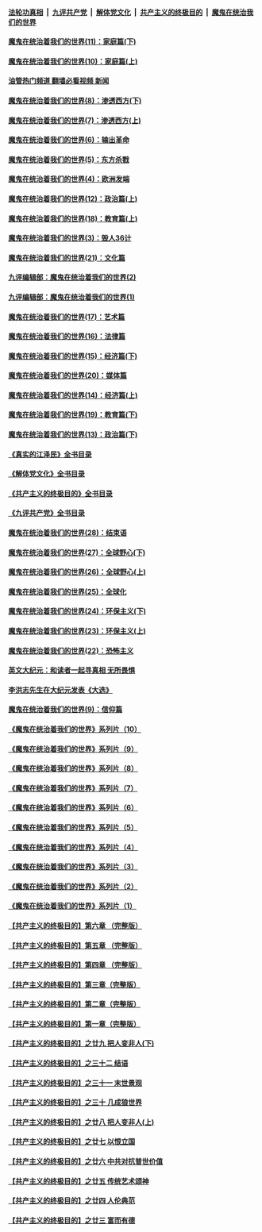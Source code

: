 ####  [法轮功真相](../../../../basic/blob/master/README.md?t=12032102) &nbsp;|&nbsp; [九评共产党](../../../../9ping.md/blob/master/README.md?t=12032102) &nbsp;|&nbsp; [解体党文化](../../../../jtdwh.md/blob/master/README.md?t=12032102)  &nbsp;|&nbsp; [共产主义的终极目的](../../../../gczydzjmd.md/blob/master/README.md?t=12032102) &nbsp;|&nbsp; [魔鬼在统治我们的世界](../../../../mgztzwmdsj.md/blob/master/README.md?t=12032102) 

#### [魔鬼在统治着我们的世界(11)：家庭篇(下)](../pages/nsc422/n10440961.md?t=12032102) 

#### [魔鬼在统治着我们的世界(10)：家庭篇(上)](../pages/nsc422/n10435448.md?t=12032102) 

#### [油管热门频道 翻墙必看视频 新闻](http://129.146.143.75:81/youtube.html?12032102)

#### [魔鬼在统治着我们的世界(8)：渗透西方(下)](../pages/nsc422/n10429603.md?t=12032102) 

#### [魔鬼在统治着我们的世界(7)：渗透西方(上)](../pages/nsc422/n10426013.md?t=12032102) 

#### [魔鬼在统治着我们的世界(6)：输出革命](../pages/nsc422/n10421536.md?t=12032102) 

#### [魔鬼在统治着我们的世界(5)：东方杀戮](../pages/nsc422/n10417707.md?t=12032102) 

#### [魔鬼在统治着我们的世界(4)：欧洲发端](../pages/nsc422/n10414890.md?t=12032102) 

#### [魔鬼在统治着我们的世界(12)：政治篇(上)](../pages/nsc422/n10444576.md?t=12032102) 

#### [魔鬼在统治着我们的世界(18)：教育篇(上)](../pages/nsc422/n10526970.md?t=12032102) 

#### [魔鬼在统治着我们的世界(3)：毁人36计](../pages/nsc422/n10411583.md?t=12032102) 

#### [魔鬼在统治着我们的世界(21)：文化篇](../pages/nsc422/n10597706.md?t=12032102) 

#### [九评编辑部：魔鬼在统治着我们的世界(2)](../pages/nsc422/n10410036.md?t=12032102) 

#### [九评编辑部：魔鬼在统治着我们的世界(1)](../pages/nsc422/n10406825.md?t=12032102) 

#### [魔鬼在统治着我们的世界(17)：艺术篇](../pages/nsc422/n10499093.md?t=12032102) 

#### [魔鬼在统治着我们的世界(16)：法律篇](../pages/nsc422/n10485969.md?t=12032102) 

#### [魔鬼在统治着我们的世界(15)：经济篇(下)](../pages/nsc422/n10469975.md?t=12032102) 

#### [魔鬼在统治着我们的世界(20)：媒体篇](../pages/nsc422/n10586579.md?t=12032102) 

#### [魔鬼在统治着我们的世界(14)：经济篇(上)](../pages/nsc422/n10457370.md?t=12032102) 

#### [魔鬼在统治着我们的世界(19)：教育篇(下)](../pages/nsc422/n10564808.md?t=12032102) 

#### [魔鬼在统治着我们的世界(13)：政治篇(下)](../pages/nsc422/n10448270.md?t=12032102) 

#### [《真实的江泽民》全书目录](../pages/nsc422/n13721399.md?t=12032102) 

#### [《解体党文化》全书目录](../pages/nsc422/n13721157.md?t=12032102) 

#### [《共产主义的终极目的》全书目录](../pages/nsc422/n13721048.md?t=12032102) 

#### [《九评共产党》全书目录](../pages/nsc422/n13708085.md?t=12032102) 

#### [魔鬼在统治着我们的世界(28)：结束语](../pages/nsc422/n10936246.md?t=12032102) 

#### [魔鬼在统治着我们的世界(27)：全球野心(下)](../pages/nsc422/n10928319.md?t=12032102) 

#### [魔鬼在统治着我们的世界(26)：全球野心(上)](../pages/nsc422/n10900318.md?t=12032102) 

#### [魔鬼在统治着我们的世界(25)：全球化](../pages/nsc422/n10788205.md?t=12032102) 

#### [魔鬼在统治着我们的世界(24)：环保主义(下)](../pages/nsc422/n10695307.md?t=12032102) 

#### [魔鬼在统治着我们的世界(23)：环保主义(上)](../pages/nsc422/n10688613.md?t=12032102) 

#### [魔鬼在统治着我们的世界(22)：恐怖主义](../pages/nsc422/n10614727.md?t=12032102) 

#### [英文大纪元：和读者一起寻真相 无所畏惧](../pages/nsc422/n12542027.md?t=12032102) 

#### [李洪志先生在大纪元发表《大选》](../pages/nsc422/n12534746.md?t=12032102) 

#### [魔鬼在统治着我们的世界(9)：信仰篇](../pages/nsc422/n10432159.md?t=12032102) 

#### [《魔鬼在统治着我们的世界》系列片（10）](../pages/nsc422/n12292670.md?t=12032102) 

#### [《魔鬼在统治着我们的世界》系列片（9）](../pages/nsc422/n12290859.md?t=12032102) 

#### [《魔鬼在统治着我们的世界》系列片（8）](../pages/nsc422/n12287445.md?t=12032102) 

#### [《魔鬼在统治着我们的世界》系列片（7）](../pages/nsc422/n12283425.md?t=12032102) 

#### [《魔鬼在统治着我们的世界》系列片（6）](../pages/nsc422/n12282314.md?t=12032102) 

#### [《魔鬼在统治着我们的世界》系列片（5）](../pages/nsc422/n12281419.md?t=12032102) 

#### [《魔鬼在统治着我们的世界》系列片（4）](../pages/nsc422/n12274024.md?t=12032102) 

#### [《魔鬼在统治着我们的世界》系列片（3）](../pages/nsc422/n12271322.md?t=12032102) 

#### [《魔鬼在统治着我们的世界》系列片（2）](../pages/nsc422/n12269049.md?t=12032102) 

#### [《魔鬼在统治着我们的世界》系列片（1）](../pages/nsc422/n12267575.md?t=12032102) 

#### [【共产主义的终极目的】第六章 （完整版）](../pages/nsc422/n11428913.md?t=12032102) 

#### [【共产主义的终极目的】第五章 （完整版）](../pages/nsc422/n11428912.md?t=12032102) 

#### [【共产主义的终极目的】第四章 （完整版）](../pages/nsc422/n11428907.md?t=12032102) 

#### [【共产主义的终极目的】第三章（完整版）](../pages/nsc422/n11428848.md?t=12032102) 

#### [【共产主义的终极目的】第二章（完整版）](../pages/nsc422/n11428831.md?t=12032102) 

#### [【共产主义的终极目的】第一章（完整版）](../pages/nsc422/n11417651.md?t=12032102) 

#### [【共产主义的终极目的】之廿九 把人变非人(下)](../pages/nsc422/n11344140.md?t=12032102) 

#### [【共产主义的终极目的】之三十二 结语](../pages/nsc422/n11360535.md?t=12032102) 

#### [【共产主义的终极目的】之三十一 末世景观](../pages/nsc422/n11351129.md?t=12032102) 

#### [【共产主义的终极目的】之三十 几成狼世界](../pages/nsc422/n11348280.md?t=12032102) 

#### [【共产主义的终极目的】之廿八 把人变非人(上)](../pages/nsc422/n11340492.md?t=12032102) 

#### [【共产主义的终极目的】之廿七 以恨立国](../pages/nsc422/n11336944.md?t=12032102) 

#### [【共产主义的终极目的】之廿六 中共对抗普世价值](../pages/nsc422/n11324785.md?t=12032102) 

#### [【共产主义的终极目的】之廿五 传统艺术颂神](../pages/nsc422/n11296396.md?t=12032102) 

#### [【共产主义的终极目的】之廿四 人伦典范](../pages/nsc422/n11296397.md?t=12032102) 

#### [【共产主义的终极目的】之廿三 富而有德](../pages/nsc422/n11283598.md?t=12032102) 

<img src='http://gfw-breaker.win/goodnews/indexes/nsc422.md' width='0px' height='0px'/>
